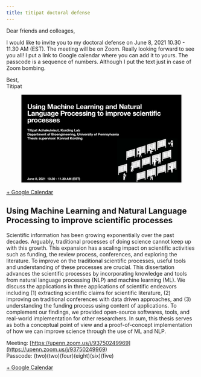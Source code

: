 ```yaml
---
title: titipat doctoral defense
---
```


Dear friends and colleages,

I would like to invite you to my doctoral defense on June 8, 2021 10.30 - 11.30 AM (EST).
The meeting will be on Zoom. Really looking forward to see you all!
I put a link to Google calendar where you can add it to yours.
The passcode is a sequence of numbers. Although I put the text just in case of Zoom bombing.

Best,<br />
Titipat

<figure><center>
  <img width="800" src="/images/blog/defense/defense-banner.png" data-action="zoom"/>
</center></figure>

[+ Google Calendar](http://www.google.com/calendar/event?action=TEMPLATE&dates=20210608T143000Z%2F20210608T153000Z&text=Titipat's%20doctoral%20defense&location=&details=Using%20Machine%20Learning%20and%20Natural%20Language%20Processing%20to%20improve%20scientific%20processes%0A%0A%0AScientific%20information%20has%20been%20growing%20exponentially%20over%20the%20past%20decades.%20Arguably%2C%20traditional%20processes%20of%20doing%20science%20cannot%20keep%20up%20with%20this%20growth.%20This%20expansion%20has%20a%20scaling%20impact%20on%20scientific%20activities%20such%20as%20funding%2C%20the%20review%20process%2C%20conferences%2C%20and%20exploring%20the%20literature.%20To%20improve%20on%20the%20traditional%20scientific%20processes%2C%20useful%20tools%20and%20understanding%20of%20these%20processes%20are%20crucial.%20This%20dissertation%20advances%20the%20scientific%20processes%20by%20incorporating%20knowledge%20and%20tools%20from%20natural%20language%20processing%20(NLP)%20and%20machine%20learning%20(ML).%20We%20discuss%20the%20applications%20in%20three%20applications%20of%20scientific%20endeavors%20including%20(1)%20extracting%20scientific%20claims%20for%20scientific%20literature%2C%20(2)%20improving%20on%20traditional%20conferences%20with%20data%20driven%20approaches%2C%20and%20(3)%20understanding%20the%20funding%20process%20using%20content%20of%20applications.%20To%20complement%20our%20findings%2C%20we%20provided%20open-source%20softwares%2C%20tools%2C%20and%20real-world%20implementation%20for%20other%20researchers.%20In%20sum%2C%20this%20thesis%20serves%20as%20both%20a%20conceptual%20point%20of%20view%20and%20a%20proof-of-concept%20implementation%20of%20how%20we%20can%20improve%20science%20through%20the%20use%20of%20ML%20and%20NLP.%0A%0AMeeting%3A%20https%3A%2F%2Fupenn.zoom.us%2Fj%2F93750249969%0APasscode%3A%20(two)(two)(four)(eight)(six)(five))

## Using Machine Learning and Natural Language Processing to improve scientific processes

Scientific information has been growing exponentially over the past decades. Arguably, traditional processes of doing science cannot keep up with this growth. This expansion has a scaling impact on scientific activities such as funding, the review process, conferences, and exploring the literature. To improve on the traditional scientific processes, useful tools and understanding of these processes are crucial. This dissertation advances the scientific processes by incorporating knowledge and tools from natural language processing (NLP) and machine learning (ML). We discuss the applications in three applications of scientific endeavors including (1) extracting scientific claims for scientific literature, (2) improving on traditional conferences with data driven approaches, and (3) understanding the funding process using content of applications. To complement our findings, we provided open-source softwares, tools, and real-world implementation for other researchers. In sum, this thesis serves as both a conceptual point of view and a proof-of-concept implementation of how we can improve science through the use of ML and NLP.

Meeting: [https://upenn.zoom.us/j/93750249969](https://upenn.zoom.us/j/93750249969)<br />
Passcode: (two)(two)(four)(eight)(six)(five)

[+ Google Calendar](http://www.google.com/calendar/event?action=TEMPLATE&dates=20210608T143000Z%2F20210608T153000Z&text=Titipat's%20doctoral%20defense&location=&details=Using%20Machine%20Learning%20and%20Natural%20Language%20Processing%20to%20improve%20scientific%20processes%0A%0A%0AScientific%20information%20has%20been%20growing%20exponentially%20over%20the%20past%20decades.%20Arguably%2C%20traditional%20processes%20of%20doing%20science%20cannot%20keep%20up%20with%20this%20growth.%20This%20expansion%20has%20a%20scaling%20impact%20on%20scientific%20activities%20such%20as%20funding%2C%20the%20review%20process%2C%20conferences%2C%20and%20exploring%20the%20literature.%20To%20improve%20on%20the%20traditional%20scientific%20processes%2C%20useful%20tools%20and%20understanding%20of%20these%20processes%20are%20crucial.%20This%20dissertation%20advances%20the%20scientific%20processes%20by%20incorporating%20knowledge%20and%20tools%20from%20natural%20language%20processing%20(NLP)%20and%20machine%20learning%20(ML).%20We%20discuss%20the%20applications%20in%20three%20applications%20of%20scientific%20endeavors%20including%20(1)%20extracting%20scientific%20claims%20for%20scientific%20literature%2C%20(2)%20improving%20on%20traditional%20conferences%20with%20data%20driven%20approaches%2C%20and%20(3)%20understanding%20the%20funding%20process%20using%20content%20of%20applications.%20To%20complement%20our%20findings%2C%20we%20provided%20open-source%20softwares%2C%20tools%2C%20and%20real-world%20implementation%20for%20other%20researchers.%20In%20sum%2C%20this%20thesis%20serves%20as%20both%20a%20conceptual%20point%20of%20view%20and%20a%20proof-of-concept%20implementation%20of%20how%20we%20can%20improve%20science%20through%20the%20use%20of%20ML%20and%20NLP.%0A%0AMeeting%3A%20https%3A%2F%2Fupenn.zoom.us%2Fj%2F93750249969%0APasscode%3A%20(two)(two)(four)(eight)(six)(five))